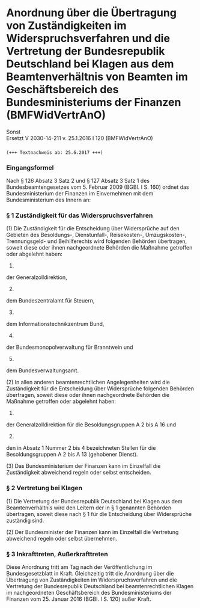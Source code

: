 Anordnung über die Übertragung von Zuständigkeiten im Widerspruchsverfahren und die Vertretung der Bundesrepublik Deutschland bei Klagen aus dem Beamtenverhältnis von Beamten im Geschäftsbereich des Bundesministeriums der Finanzen (BMFWidVertrAnO)
=======================================================================================================================================================================================================================================================

Sonst  
Ersetzt V 2030-14-211 v. 25.1.2016 I 120 (BMFWidVertrAnO)

### 

```
(+++ Textnachweis ab: 25.6.2017 +++)
```

### Eingangsformel

Nach § 126 Absatz 3 Satz 2 und § 127 Absatz 3 Satz 1 des Bundesbeamtengesetzes vom 5. Februar 2009 (BGBl. I S. 160) ordnet das Bundesministerium der Finanzen im Einvernehmen mit dem Bundesministerium des Innern an:

### § 1 Zuständigkeit für das Widerspruchsverfahren

(1) Die Zuständigkeit für die Entscheidung über Widersprüche auf den Gebieten des Besoldungs-, Dienstunfall-, Reisekosten-, Umzugskosten-, Trennungsgeld- und Beihilferechts wird folgenden Behörden übertragen, soweit diese oder ihnen nachgeordnete Behörden die Maßnahme getroffen oder abgelehnt haben:

1.  
der Generalzolldirektion,

2.  
dem Bundeszentralamt für Steuern,

3.  
dem Informationstechnikzentrum Bund,

4.  
der Bundesmonopolverwaltung für Branntwein und

5.  
dem Bundesverwaltungsamt.

(2) In allen anderen beamtenrechtlichen Angelegenheiten wird die Zuständigkeit für die Entscheidung über Widersprüche folgenden Behörden übertragen, soweit diese oder ihnen nachgeordnete Behörden die Maßnahme getroffen oder abgelehnt haben:

1.  
der Generalzolldirektion für die Besoldungsgruppen A 2 bis A 16 und

2.  
den in Absatz 1 Nummer 2 bis 4 bezeichneten Stellen für die Besoldungsgruppen A 2 bis A 13 (gehobener Dienst).

(3) Das Bundesministerium der Finanzen kann im Einzelfall die Zuständigkeit abweichend regeln oder selbst entscheiden.

### § 2 Vertretung bei Klagen

(1) Die Vertretung der Bundesrepublik Deutschland bei Klagen aus dem Beamtenverhältnis wird den Leitern der in § 1 genannten Behörden übertragen, soweit diese nach § 1 für die Entscheidung über Widersprüche zuständig sind.

(2) Der Bundesminister der Finanzen kann im Einzelfall die Vertretung abweichend regeln oder selbst übernehmen.

### § 3 Inkrafttreten, Außerkrafttreten

Diese Anordnung tritt am Tag nach der Veröffentlichung im Bundesgesetzblatt in Kraft. Gleichzeitig tritt die Anordnung über die Übertragung von Zuständigkeiten im Widerspruchsverfahren und die Vertretung der Bundesrepublik Deutschland bei beamtenrechtlichen Klagen im nachgeordneten Geschäftsbereich des Bundesministeriums der Finanzen vom 25. Januar 2016 (BGBl. I S. 120) außer Kraft.
